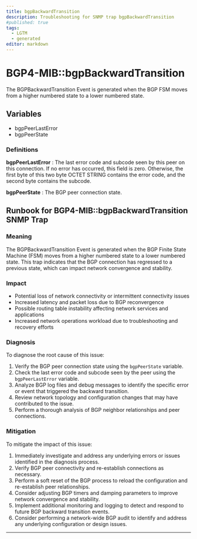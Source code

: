 ```yaml
---
title: bgpBackwardTransition
description: Troubleshooting for SNMP trap bgpBackwardTransition
#published: true
tags:
  - LGTM
  - generated
editor: markdown
---
```


# BGP4-MIB::bgpBackwardTransition 

The BGPBackwardTransition Event is generated
when the BGP FSM moves from a higher numbered
state to a lower numbered state. 


## Variables


  - bgpPeerLastError
  - bgpPeerState 

### Definitions 


**bgpPeerLastError** 
: The last error code and subcode seen by this
peer on this connection.  If no error has
occurred, this field is zero.  Otherwise, the
first byte of this two byte OCTET STRING
contains the error code, and the second byte
contains the subcode. 

**bgpPeerState** 
: The BGP peer connection state. 


## Runbook for BGP4-MIB::bgpBackwardTransition SNMP Trap

### Meaning

The BGPBackwardTransition Event is generated when the BGP Finite State Machine (FSM) moves from a higher numbered state to a lower numbered state. This trap indicates that the BGP connection has regressed to a previous state, which can impact network convergence and stability.

### Impact

* Potential loss of network connectivity or intermittent connectivity issues
* Increased latency and packet loss due to BGP reconvergence
* Possible routing table instability affecting network services and applications
* Increased network operations workload due to troubleshooting and recovery efforts

### Diagnosis

To diagnose the root cause of this issue:

1. Verify the BGP peer connection state using the `bgpPeerState` variable.
2. Check the last error code and subcode seen by the peer using the `bgpPeerLastError` variable.
3. Analyze BGP log files and debug messages to identify the specific error or event that triggered the backward transition.
4. Review network topology and configuration changes that may have contributed to the issue.
5. Perform a thorough analysis of BGP neighbor relationships and peer connections.

### Mitigation

To mitigate the impact of this issue:

1. Immediately investigate and address any underlying errors or issues identified in the diagnosis process.
2. Verify BGP peer connectivity and re-establish connections as necessary.
3. Perform a soft reset of the BGP process to reload the configuration and re-establish peer relationships.
4. Consider adjusting BGP timers and damping parameters to improve network convergence and stability.
5. Implement additional monitoring and logging to detect and respond to future BGP backward transition events.
6. Consider performing a network-wide BGP audit to identify and address any underlying configuration or design issues.
---





